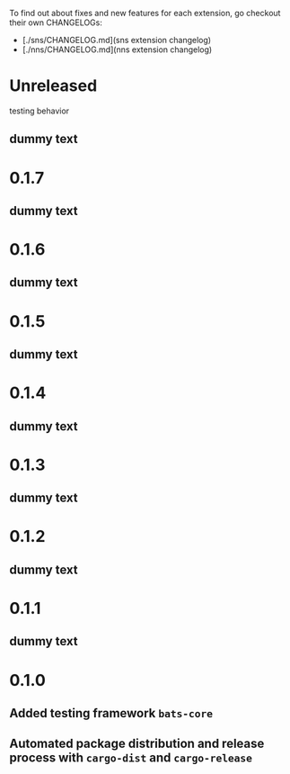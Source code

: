 To find out about fixes and new features for each extension, go checkout their own CHANGELOGs:
- [./sns/CHANGELOG.md](sns extension changelog)
- [./nns/CHANGELOG.md](nns extension changelog)


# Unreleased
testing behavior 

## dummy text

# 0.1.7

## dummy text

# 0.1.6

## dummy text

# 0.1.5

## dummy text

# 0.1.4

## dummy text

# 0.1.3

## dummy text

# 0.1.2

## dummy text

# 0.1.1

## dummy text

# 0.1.0

## Added testing framework `bats-core`

## Automated package distribution and release process with `cargo-dist` and `cargo-release`



